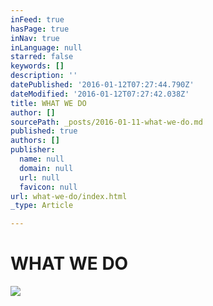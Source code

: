 ```yaml
---
inFeed: true
hasPage: true
inNav: true
inLanguage: null
starred: false
keywords: []
description: ''
datePublished: '2016-01-12T07:27:44.790Z'
dateModified: '2016-01-12T07:27:42.038Z'
title: WHAT WE DO
author: []
sourcePath: _posts/2016-01-11-what-we-do.md
published: true
authors: []
publisher:
  name: null
  domain: null
  url: null
  favicon: null
url: what-we-do/index.html
_type: Article

---
```

# WHAT WE DO
![](https://the-grid-user-content.s3-us-west-2.amazonaws.com/b4503280-424f-4f2c-b9bd-bac047ba7f4a.png)